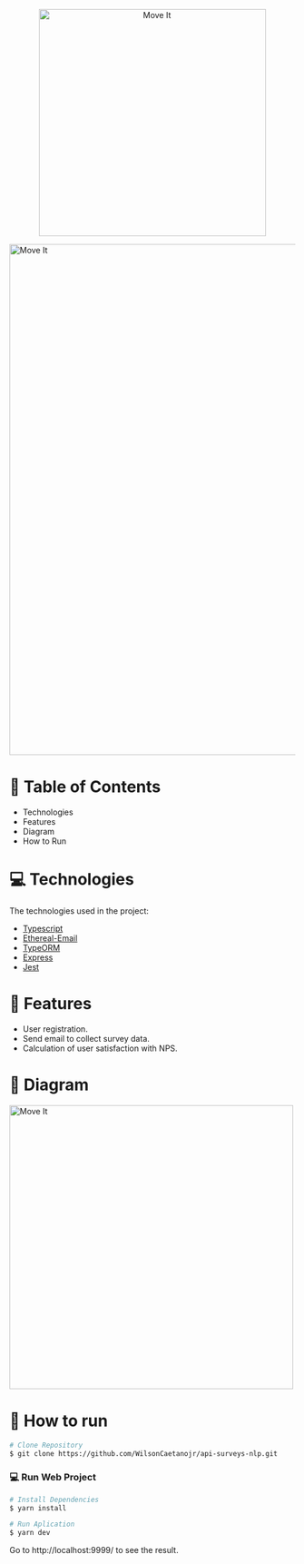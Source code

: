 <p align="center">
   <img src="https://imgur.com/K8uvfEG.png" alt="Move It" width="400"/>
</p>

 <img src="https://i.imgur.com/BN00Y8W.png" alt="Move It" width="900"/>

# :pushpin: Table of Contents

* Technologies
* Features
* Diagram
* How to Run

# :computer: Technologies
The technologies used in the project:

* [Typescript](https://www.typescriptlang.org/)      
* [Ethereal-Email](https://ethereal.email/)      
* [TypeORM](https://typeorm.io/#/)      
* [Express](https://expressjs.com/pt-br/)      
* [Jest](https://jestjs.io/)      
     
# :rocket: Features

* User registration.
* Send email to collect survey data.
* Calculation of user satisfaction with NPS.

# 🔶 Diagram

<img src="https://imgur.com/CJaGZrF.png" alt="Move It" width="500"/>

# :construction_worker: How to run
```bash
# Clone Repository
$ git clone https://github.com/WilsonCaetanojr/api-surveys-nlp.git
```

### 💻 Run Web Project

```bash
# Install Dependencies
$ yarn install

# Run Aplication
$ yarn dev
```
Go to http://localhost:9999/ to see the result.
